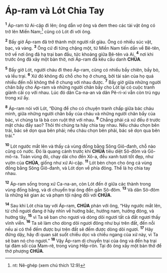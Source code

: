 # Áp-ram và Lót Chia Tay
<sup><b>1</b></sup> Áp-ram từ Ai-cập đi lên; ông dẫn vợ ông và đem theo các tài vật ông có trở lên Miền Nam;[^1-a771e07e-8265-4795-85b5-4817db167099] cũng có Lót đi với ông.

<sup><b>2</b></sup> Bấy giờ Áp-ram đã trở thành một người rất giàu. Ông có nhiều súc vật, bạc, và vàng. <sup><b>3</b></sup> Ông cứ đi từng chặng một, từ Miền Nam tiến dần về Bê-tên, trở về nơi ông đã hạ trại ban đầu, tức khoảng giữa Bê-tên và Ai, <sup><b>4</b></sup> nơi khi trước ông đã xây một bàn thờ, nơi Áp-ram đã kêu cầu danh **CHÚA**.

<sup><b>5</b></sup> Bấy giờ Lót, người cháu đi theo Áp-ram, cũng có nhiều bầy chiên, bầy bò, và lều trại. <sup><b>6</b></sup> Xứ đó không đủ chỗ cho họ ở chung, bởi tài sản của họ quá nhiều đến nỗi không thể ở chung với nhau được. <sup><b>7</b></sup> Bấy giờ giữa những người chăn bầy cho Áp-ram và những người chăn bầy cho Lót lại có cuộc tranh giành cãi cọ với nhau. Lúc đó dân Ca-na-an và dân Pê-ri-xi vẫn còn trú ngụ trong xứ ấy.

<sup><b>8</b></sup> Áp-ram nói với Lót, “Đừng để cho có chuyện tranh chấp giữa bác cháu mình, giữa những người chăn bầy của cháu và những người chăn bầy của bác, vì chúng ta là bà con ruột thịt với nhau. <sup><b>9</b></sup> Chẳng phải cả xứ đều ở trước mặt cháu đấy sao? Thôi thì chúng ta hãy chia tay nhau. Nếu cháu chọn bên trái, bác sẽ dọn qua bên phải; nếu cháu chọn bên phải, bác sẽ dọn qua bên trái.”

<sup><b>10</b></sup> Lót ngước mắt lên và thấy cả vùng đồng bằng Sông Giô-đanh, chỗ nào cũng có nước. Đó là quang cảnh trước khi **CHÚA** tiêu diệt Sô-đôm và Gô-mô-ra. Toàn vùng đó, chạy dài cho đến Xô-a, đều xanh tươi tốt đẹp, như vườn của **CHÚA**, giống như xứ Ai-cập. <sup><b>11</b></sup> Lót bèn chọn cho ông cả vùng đồng bằng Sông Giô-đanh, và Lót dọn về phía đông. Thế là họ chia tay nhau.

<sup><b>12</b></sup> Áp-ram sống trong xứ Ca-na-an, còn Lót đến ở giữa các thành trong vùng đồng bằng, và di chuyển trại ông đến gần Sô-đôm. <sup><b>13</b></sup> Vả dân Sô-đôm là những kẻ gian ác và phạm tội nặng đối với **CHÚA**.

<sup><b>14</b></sup> Sau khi Lót chia tay với Áp-ram, **CHÚA** phán với ông, “Hãy ngước mắt lên, từ chỗ ngươi đang ở hãy nhìn về hướng bắc, hướng nam, hướng đông, và hướng tây, <sup><b>15</b></sup> vì Ta sẽ ban cho ngươi và dòng dõi ngươi tất cả đất ngươi thấy vĩnh viễn. <sup><b>16</b></sup> Ta sẽ làm cho dòng dõi ngươi đông như bụi trên đất, đến nỗi nếu ai có thể đếm được bụi trên đất sẽ đếm được dòng dõi ngươi. <sup><b>17</b></sup> Hãy đứng dậy, hãy đi quan sát suốt chiều dọc và chiều ngang của xứ này, vì Ta sẽ ban nó cho ngươi.” <sup><b>18</b></sup> Vậy Áp-ram di chuyển trại của ông và đến hạ trại tại đám sồi của Mam-rê, trong vùng Hếp-rôn. Tại đó ông xây một bàn thờ để thờ phượng **CHÚA**.

[^1-a771e07e-8265-4795-85b5-4817db167099]: nt: Nê-ghép (xem chú thích 12:9)
